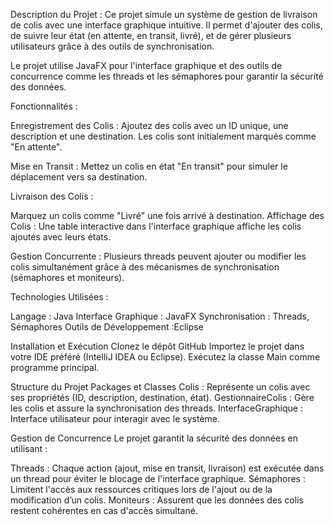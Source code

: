 Description du Projet : 
Ce projet simule un système de gestion de livraison de colis avec une interface graphique intuitive. Il permet d'ajouter des colis, de suivre leur état (en attente, en transit, livré), et de gérer plusieurs utilisateurs grâce à des outils de synchronisation.

Le projet utilise JavaFX pour l'interface graphique et des outils de concurrence comme les threads et les sémaphores pour garantir la sécurité des données.

Fonctionnalités :

Enregistrement des Colis :
Ajoutez des colis avec un ID unique, une description et une destination.
Les colis sont initialement marqués comme "En attente".

Mise en Transit :
Mettez un colis en état "En transit" pour simuler le déplacement vers sa destination.

Livraison des Colis :

Marquez un colis comme "Livré" une fois arrivé à destination.
Affichage des Colis :
Une table interactive dans l'interface graphique affiche les colis ajoutés avec leurs états.

Gestion Concurrente :
Plusieurs threads peuvent ajouter ou modifier les colis simultanément grâce à des mécanismes de synchronisation (sémaphores et moniteurs).


Technologies Utilisées :

Langage : Java
Interface Graphique : JavaFX
Synchronisation : Threads, Sémaphores
Outils de Développement :Eclipse


Installation et Exécution
Clonez le dépôt GitHub 
Importez le projet dans votre IDE préféré (IntelliJ IDEA ou Eclipse).
Exécutez la classe Main comme programme principal.

Structure du Projet
Packages et Classes
Colis : Représente un colis avec ses propriétés (ID, description, destination, état).
GestionnaireColis : Gère les colis et assure la synchronisation des threads.
InterfaceGraphique : Interface utilisateur pour interagir avec le système.

Gestion de Concurrence
Le projet garantit la sécurité des données en utilisant :

Threads : Chaque action (ajout, mise en transit, livraison) est exécutée dans un thread pour éviter le blocage de l'interface graphique.
Sémaphores : Limitent l'accès aux ressources critiques lors de l'ajout ou de la modification d’un colis.
Moniteurs : Assurent que les données des colis restent cohérentes en cas d'accès simultané.
